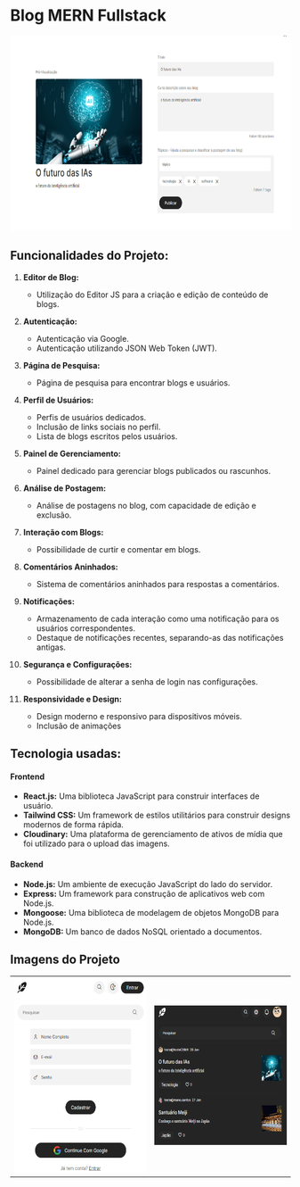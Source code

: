 # Blog MERN Fullstack 

<img src="https://github.com/ca-madureira/blog-mern-stack/blob/main/frontend/src/imgs/preview.png" alt="Texto alternativo" width="800" height="350"/>

## Funcionalidades do Projeto:

1. **Editor de Blog:**
   - Utilização do Editor JS para a criação e edição de conteúdo de blogs.

2. **Autenticação:**
   - Autenticação via Google.
   - Autenticação utilizando JSON Web Token (JWT).

3. **Página de Pesquisa:**
   - Página de pesquisa para encontrar blogs e usuários.

4. **Perfil de Usuários:**
   - Perfis de usuários dedicados.
   - Inclusão de links sociais no perfil.
   - Lista de blogs escritos pelos usuários.

5. **Painel de Gerenciamento:**
   - Painel dedicado para gerenciar blogs publicados ou rascunhos.

6. **Análise de Postagem:**
   - Análise de postagens no blog, com capacidade de edição e exclusão.

7. **Interação com Blogs:**
   - Possibilidade de curtir e comentar em blogs.

8. **Comentários Aninhados:**
   - Sistema de comentários aninhados para respostas a comentários.

9. **Notificações:**
   - Armazenamento de cada interação como uma notificação para os usuários correspondentes.
   - Destaque de notificações recentes, separando-as das notificações antigas.

10. **Segurança e Configurações:**
    - Possibilidade de alterar a senha de login nas configurações.

11. **Responsividade e Design:**
    - Design moderno e responsivo para dispositivos móveis.
    - Inclusão de animações


## Tecnologia usadas:
#### Frontend
- **React.js:** Uma biblioteca JavaScript para construir interfaces de usuário.
- **Tailwind CSS:** Um framework de estilos utilitários para construir designs modernos de forma rápida.
- **Cloudinary:** Uma plataforma de gerenciamento de ativos de mídia que foi utilizado para o upload das imagens.

#### Backend
- **Node.js:** Um ambiente de execução JavaScript do lado do servidor.
- **Express:** Um framework para construção de aplicativos web com Node.js.
- **Mongoose:** Uma biblioteca de modelagem de objetos MongoDB para Node.js.
- **MongoDB:** Um banco de dados NoSQL orientado a documentos.

## Imagens do Projeto
<div align="center">
  <table>
    <tr>
      <td style="text-align:center;">
        <img src="https://github.com/ca-madureira/blog-mern-stack/blob/main/frontend/src/imgs/cadastro.png" alt="Texto alternativo" width="300" height="350"/>
      </td>
      <td style="text-align:center;">
        <img src="https://github.com/ca-madureira/blog-mern-stack/blob/main/frontend/src/imgs/dark-mode.png" alt="Texto alternativo" width="300" height="250"/>
      </td>
    </tr>
  </table>
</div>

